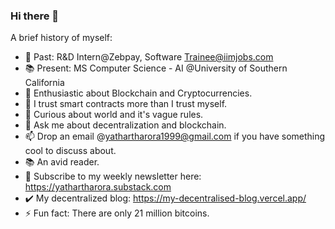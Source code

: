 ### Hi there 👋


A brief history of myself:

- 🔭 Past: R&D Intern@Zebpay, Software Trainee@iimjobs.com
- 📚 Present: MS Computer Science - AI @University of Southern California
- 🌱 Enthusiastic about Blockchain and Cryptocurrencies.
- 👯 I trust smart contracts more than I trust myself.
- 🤔 Curious about world and it's vague rules.
- 💬 Ask me about decentralization and blockchain.
- 📫 Drop an email @yathartharora1999@gmail.com if you have something cool to discuss about.
- 📚 An avid reader.
- 📝 Subscribe to my weekly newsletter here: https://yathartharora.substack.com
- ✔️ My decentralized blog: https://my-decentralised-blog.vercel.app/
- ⚡ Fun fact: There are only 21 million bitcoins.
